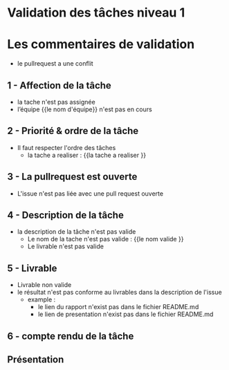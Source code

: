 # Validation des tâches niveau 1

# Les commentaires de validation 
   - le pullrequest a une conflit 


## 1 - Affection de la tâche
- la tache n'est pas assignée 
- l’équipe {{le nom d'équipe}} n'est pas en cours

## 2 - Priorité & ordre de la tâche
- Il faut respecter l'ordre des tâches 
    - la tache a realiser : {{la tache a realiser }}


## 3 - La pullrequest est ouverte
- L'issue n'est pas liée avec une pull request ouverte

## 4 - Description de la tâche
- la description de la tâche n'est pas valide
  - Le nom de la tache n'est pas valide : {{le nom valide }}
  - Le livrable n'est pas valide



## 5 - Livrable
- Livrable non valide
- le résultat n'est pas conforme au livrables dans la description de l'issue
    - example :
        - le lien du rapport n'exist pas  dans le fichier README.md
        - le lien de presentation n'exist pas  dans le fichier README.md



## 6 - compte rendu de la tâche

## Présentation
